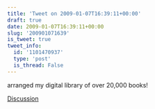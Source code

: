 ```yaml
---
title: 'Tweet on 2009-01-07T16:39:11+00:00'
draft: true
date: 2009-01-07T16:39:11+00:00
slug: '200901071639'
is_tweet: true
tweet_info:
  id: '1101470937'
  type: 'post'
  is_thread: False
---
```




arranged my digital library of over 20,000 books!

[Discussion](https://x.com/sytelus/status/1101470937)
